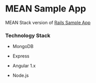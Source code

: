 # MEAN Sample App

MEAN Stack version of [Rails Sample App](https://bitbucket.org/railstutorial/sample_app_4th_ed/src/master/)

### Technology Stack

* MongoDB

* Express

* Angular 1.x

* Node.js
